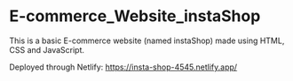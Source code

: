 # E-commerce_Website_instaShop
This is a basic E-commerce website (named instaShop) made using HTML, CSS and JavaScript.

Deployed through Netlify: https://insta-shop-4545.netlify.app/
